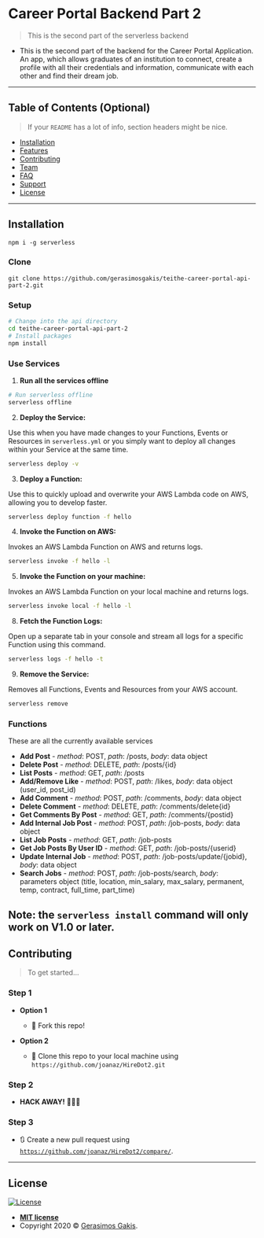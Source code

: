 # Career Portal Backend Part 2

> This is the second part of the serverless backend

- This is the second part of the backend for the Career Portal Application. An app, which allows graduates of an institution
to connect, create a profile with all their credentials and information, communicate with each other and find their dream job.

---

## Table of Contents (Optional)

> If your `README` has a lot of info, section headers might be nice.

- [Installation](#installation)
- [Features](#features)
- [Contributing](#contributing)
- [Team](#team)
- [FAQ](#faq)
- [Support](#support)
- [License](#license)


---

## Installation

```npm i -g serverless```

### Clone

```git clone https://github.com/gerasimosgakis/teithe-career-portal-api-part-2.git```

### Setup

```bash
# Change into the api directory
cd teithe-career-portal-api-part-2
# Install packages
npm install
```
### Use Services
1. **Run all the services offline**
```bash
# Run serverless offline
serverless offline
```

2. **Deploy the Service:**

Use this when you have made changes to your Functions, Events or Resources in `serverless.yml` or you simply want to deploy all changes within your Service at the same time.

```bash
serverless deploy -v
```

3. **Deploy a Function:**

Use this to quickly upload and overwrite your AWS Lambda code on AWS, allowing you to develop faster.

```bash
serverless deploy function -f hello
```

4. **Invoke the Function on AWS:**

Invokes an AWS Lambda Function on AWS and returns logs.

```bash
serverless invoke -f hello -l
```

5. **Invoke the Function on your machine:**

Invokes an AWS Lambda Function on your local machine and returns logs.

```bash
serverless invoke local -f hello -l
```

8. **Fetch the Function Logs:**

Open up a separate tab in your console and stream all logs for a specific Function using this command.

```bash
serverless logs -f hello -t
```

9. **Remove the Service:**

Removes all Functions, Events and Resources from your AWS account.

```bash
serverless remove
```

### Functions

These are all the currently available services

- **Add Post** - *method*: POST, *path*: /posts, *body*: data object
- **Delete Post** - *method*: DELETE, *path*: /posts/{id}
- **List Posts** - *method*: GET, *path*: /posts
- **Add/Remove Like** - *method*: POST, *path*: /likes, *body*: data object (user_id, post_id)
- **Add Comment** - *method*: POST, *path*: /comments, *body*: data object
- **Delete Comment** - *method*: DELETE, *path*: /comments/delete{id}
- **Get Comments By Post** - *method*: GET, *path*: /comments/{postid}
- **Add Internal Job Post** - *method*: POST, *path*: /job-posts, *body*: data object
- **List Job Posts** - *method*: GET, *path*: /job-posts
- **Get Job Posts By User ID** - *method*: GET, *path*: /job-posts/{userid}
- **Update Internal Job** - *method*: POST, *path*: /job-posts/update/{jobid}, *body*: data object
- **Search Jobs** - *method*: POST, *path*: /job-posts/search, *body*: parameters object (title, location, min_salary, max_salary, permanent, temp, contract, full_time, part_time)

**Note**: the `serverless install` command will only work on V1.0 or later.
---

## Contributing

> To get started...

### Step 1

- **Option 1**
    - 🍴 Fork this repo!

- **Option 2**
    - 👯 Clone this repo to your local machine using `https://github.com/joanaz/HireDot2.git`

### Step 2

- **HACK AWAY!** 🔨🔨🔨

### Step 3

- 🔃 Create a new pull request using <a href="https://github.com/joanaz/HireDot2/compare/" target="_blank">`https://github.com/joanaz/HireDot2/compare/`</a>.
---

## License

[![License](http://img.shields.io/:license-mit-blue.svg?style=flat-square)](http://badges.mit-license.org)

- **[MIT license](http://opensource.org/licenses/mit-license.php)**
- Copyright 2020 © <a href="http://gerasimosgakis.com" target="_blank">Gerasimos Gakis</a>.
